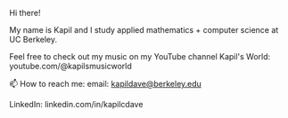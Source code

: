 Hi there! 

My name is Kapil and I study applied mathematics + computer science at UC Berkeley.

Feel free to check out my music on my YouTube channel Kapil's World: youtube.com/@kapilsmusicworld

📫 How to reach me: 
email: kapildave@berkeley.edu

LinkedIn: linkedin.com/in/kapilcdave

